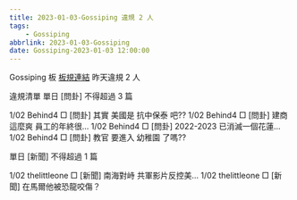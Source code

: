 ```yaml
---
title: 2023-01-03-Gossiping 違規 2 人
tags:
    - Gossiping
abbrlink: 2023-01-03-Gossiping
date: Gossiping-2023-01-03 12:00:00
---
```

Gossiping 板 [板規連結](https://www.ptt.cc/bbs/Gossiping/M.1637425085.A.07D.html)
昨天違規 2 人
<!-- more -->

違規清單
單日 [問卦] 不得超過 3 篇

1/02 Behind4 □ [問卦] 其實 美國是 抗中保泰 吧??
1/02 Behind4 □ [問卦] 建商這麼爽 員工的年終很…
1/02 Behind4 □ [問卦] 2022-2023 已消滅一個花蓮…
1/02 Behind4 □ [問卦] 教官 要進入 幼稚園 了嗎??

單日 [新聞] 不得超過 1 篇

1/02 thelittleone □ [新聞] 南海對峙 共軍影片反控美…
1/02 thelittleone □ [新聞] 在馬爾他被恐龍咬傷？